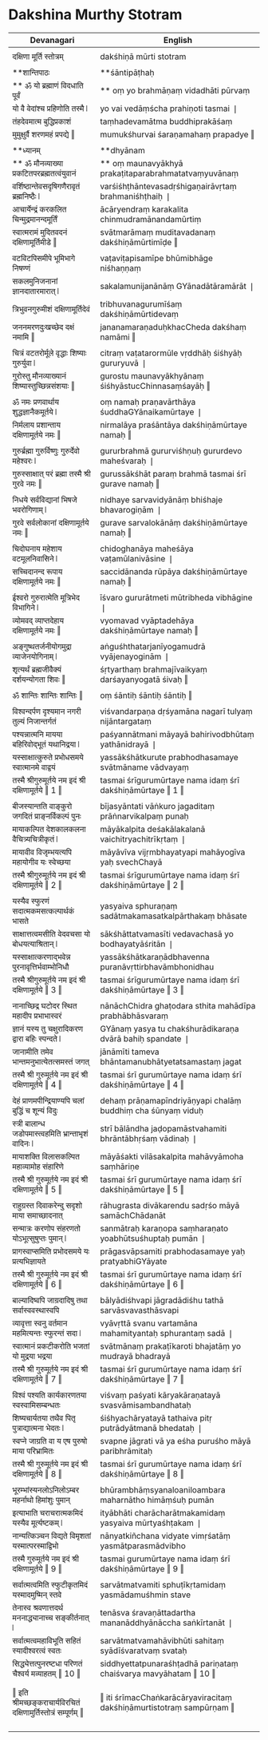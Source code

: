 # Dakshina Murthy Stotram

| Devanagari | English |
| ------ | ------ |
|  |  |
| दक्षिणा मूर्ति स्तोत्रम्   | dakśhiṇā mūrti stotram   |
|  |  |
| **शान्तिपाठः   | **śāntipāṭhaḥ   |
| ** ॐ यो ब्रह्माणं विदधाति पूर्वं   | ** oṃ yo brahmāṇaṃ vidadhāti pūrvaṃ   |
| यो वै वेदांश्च प्रहिणोति तस्मै ❘   | yo vai vedāṃścha prahiṇoti tasmai ❘   |
| तंहदेवमात्म बुद्धिप्रकाशं   | taṃhadevamātma buddhiprakāśaṃ   |
| मुमुक्षुर्वै शरणमहं प्रपद्ये ‖   | mumukśhurvai śaraṇamahaṃ prapadye ‖   |
|  |  |
|  **ध्यानम्   |  **dhyānam   |
| ** ॐ मौनव्याख्या प्रकटितपरब्रह्मतत्वंयुवानं   | ** oṃ maunavyākhyā prakaṭitaparabrahmatatvaṃyuvānaṃ   |
| वर्शिष्ठान्तेवसदृषिगणैरावृतं ब्रह्मनिष्ठैः ❘   | varśiśhṭhāntevasadṛśhigaṇairāvṛtaṃ brahmaniśhṭhaiḥ ❘   |
| आचार्येन्द्रं करकलित चिन्मुद्रमानन्दमूर्तिं   | ācāryendraṃ karakalita chinmudramānandamūrtiṃ   |
| स्वात्मरामं मुदितवदनं दक्षिणामूर्तिमीडे ‖   | svātmarāmaṃ muditavadanaṃ dakśhiṇāmūrtimīḍe ‖   |
|  |  |
| वटविटपिसमीपे भूमिभागे निषण्णं   | vaṭaviṭapisamīpe bhūmibhāge niśhaṇṇaṃ   |
| सकलमुनिजनानां ज्ञानदातारमारात् ❘   | sakalamunijanānāṃ GYānadātāramārāt ❘   |
| त्रिभुवनगुरुमीशं दक्षिणामूर्तिदेवं   | tribhuvanagurumīśaṃ dakśhiṇāmūrtidevaṃ   |
| जननमरणदुःखच्छेद दक्षं नमामि ‖   | jananamaraṇaduḥkhacCheda dakśhaṃ namāmi ‖   |
|  |  |
| चित्रं वटतरोर्मूले वृद्धाः शिष्याः गुरुर्युवा ❘   | citraṃ vaṭatarormūle vṛddhāḥ śiśhyāḥ gururyuvā ❘   |
| गुरोस्तु मौनव्याख्यानं शिष्यास्तुच्छिन्नसंशयाः ‖   | gurostu maunavyākhyānaṃ śiśhyāstucChinnasaṃśayāḥ ‖   |
|  |  |
| ॐ नमः प्रणवार्थाय शुद्धज्ञानैकमूर्तये ❘   | oṃ namaḥ praṇavārthāya śuddhaGYānaikamūrtaye ❘   |
| निर्मलाय प्रशान्ताय दक्षिणामूर्तये नमः ‖   | nirmalāya praśāntāya dakśhiṇāmūrtaye namaḥ ‖   |
|  |  |
| गुरुर्ब्रह्मा गुरुर्विष्णुः गुरुर्देवो महेश्वरः ❘   | gururbrahmā gururviśhṇuḥ gururdevo maheśvaraḥ ❘   |
| गुरुस्साक्षात् परं ब्रह्मा तस्मै श्री गुरवे नमः ‖   | gurussākśhāt paraṃ brahmā tasmai śrī gurave namaḥ ‖   |
|  |  |
| निधये सर्वविद्यानां भिषजे भवरोगिणाम् ❘   | nidhaye sarvavidyānāṃ bhiśhaje bhavarogiṇām ❘   |
| गुरवे सर्वलोकानां दक्षिणामूर्तये नमः ‖   | gurave sarvalokānāṃ dakśhiṇāmūrtaye namaḥ ‖   |
|  |  |
| चिदोघनाय महेशाय वटमूलनिवासिने ❘   | chidoghanāya maheśāya vaṭamūlanivāsine ❘   |
| सच्चिदानन्द रूपाय दक्षिणामूर्तये नमः ‖   | saccidānanda rūpāya dakśhiṇāmūrtaye namaḥ ‖   |
|  |  |
| ईश्वरो गुरुरात्मेति मूत्रिभेद विभागिने ❘   | īśvaro gururātmeti mūtribheda vibhāgine ❘   |
| व्योमवद् व्याप्तदेहाय दक्षिणामूर्तये नमः ‖   | vyomavad vyāptadehāya dakśhiṇāmūrtaye namaḥ ‖   |
|  |  |
| अङ्गुष्थतर्जनीयोगमुद्रा व्याजेनयोगिनाम् ❘   | aṅguśhthatarjanīyogamudrā vyājenayoginām ❘   |
| शृत्यर्थं ब्रह्मजीवैक्यं दर्शयन्योगता शिवः ‖   | śṛtyarthaṃ brahmajīvaikyaṃ darśayanyogatā śivaḥ ‖   |
|  |  |
| ॐ शान्तिः शान्तिः शान्तिः ‖   | oṃ śāntiḥ śāntiḥ śāntiḥ ‖   |
|  |  |
| विश्वन्दर्पण दृश्यमान नगरी तुल्यं निजान्तर्गतं   | viśvandarpaṇa dṛśyamāna nagarī tulyaṃ nijāntargataṃ   |
| पश्यन्नात्मनि मायया बहिरिवोद्भूतं यथानिद्रया ❘   | paśyannātmani māyayā bahirivodbhūtaṃ yathānidrayā ❘   |
| यस्साक्षात्कुरुते प्रभोधसमये स्वात्मानमे वाद्वयं   | yassākśhātkurute prabhodhasamaye svātmāname vādvayaṃ   |
| तस्मै श्रीगुरुमूर्तये नम इदं श्री दक्षिणामूर्तये ‖ 1 ‖   | tasmai śrīgurumūrtaye nama idaṃ śrī dakśhiṇāmūrtaye ‖ 1 ‖   |
|  |  |
| बीजस्यान्तति वाङ्कुरो जगदितं प्राङ्नर्विकल्पं पुनः   | bījasyāntati vāṅkuro jagaditaṃ prāṅnarvikalpaṃ punaḥ   |
| मायाकल्पित देशकालकलना वैचित्र्यचित्रीकृतं ❘   | māyākalpita deśakālakalanā vaichitryachitrīkṛtaṃ ❘   |
| मायावीव विजृम्भयत्यपि महायोगीव यः स्वेच्छया   | māyāvīva vijṛmbhayatyapi mahāyogīva yaḥ svechChayā   |
| तस्मै श्रीगुरुमूर्तये नम इदं श्री दक्षिणामूर्तये ‖ 2 ‖   | tasmai śrīgurumūrtaye nama idaṃ śrī dakśhiṇāmūrtaye ‖ 2 ‖   |
|  |  |
| यस्यैव स्फुरणं सदात्मकमसत्कल्पार्थकं भासते   | yasyaiva sphuraṇaṃ sadātmakamasatkalpārthakaṃ bhāsate   |
| साक्षात्तत्वमसीति वेदवचसा यो बोधयत्याश्रितान् ❘   | sākśhāttatvamasīti vedavachasā yo bodhayatyāśritān ❘   |
| यस्साक्षात्करणाद्भवेन्न पुरनावृत्तिर्भवाम्भोनिधौ   | yassākśhātkaraṇādbhavenna puranāvṛttirbhavāmbhonidhau   |
| तस्मै श्रीगुरुमूर्तये नम इदं श्री दक्षिणामूर्तये ‖ 3 ‖   | tasmai śrīgurumūrtaye nama idaṃ śrī dakśhiṇāmūrtaye ‖ 3 ‖   |
|  |  |
| नानाच्छिद्र घटोदर स्थित महादीप प्रभाभास्वरं   | nānāchChidra ghaṭodara sthita mahādīpa prabhābhāsvaraṃ   |
| ज्ञानं यस्य तु चक्षुरादिकरण द्वारा बहिः स्पन्दते ❘   | GYānaṃ yasya tu chakśhurādikaraṇa dvārā bahiḥ spandate ❘   |
| जानामीति तमेव भान्तमनुभात्येतत्समस्तं जगत्   | jānāmīti tameva bhāntamanubhātyetatsamastaṃ jagat   |
| तस्मै श्री गुरुमूर्तये नम इदं श्री दक्षिणामूर्तये ‖ 4 ‖   | tasmai śrī gurumūrtaye nama idaṃ śrī dakśhiṇāmūrtaye ‖ 4 ‖   |
|  |  |
| देहं प्राणमपीन्द्रियाण्यपि चलां बुद्धिं च शून्यं विदुः   | dehaṃ prāṇamapīndriyāṇyapi chalāṃ buddhiṃ cha śūnyaṃ viduḥ   |
| स्त्री बालान्ध जडोपमास्त्वहमिति भ्रान्ताभृशं वादिनः ❘   | strī bālāndha jaḍopamāstvahamiti bhrāntābhṛśaṃ vādinaḥ ❘   |
| मायाशक्ति विलासकल्पित महाव्यामोह संहारिणे   | māyāśakti vilāsakalpita mahāvyāmoha saṃhāriṇe   |
| तस्मै श्री गुरुमूर्तये नम इदं श्री दक्षिणामूर्तये ‖ 5 ‖   | tasmai śrī gurumūrtaye nama idaṃ śrī dakśhiṇāmūrtaye ‖ 5 ‖   |
|  |  |
| राहुग्रस्त दिवाकरेन्दु सदृशो माया समाच्छादनात्   | rāhugrasta divākarendu sadṛśo māyā samāchChādanāt   |
| सन्मात्रः करणोप संहरणतो योऽभूत्सुषुप्तः पुमान् ❘   | sanmātraḥ karaṇopa saṃharaṇato yoabhūtsuśhuptaḥ pumān ❘   |
| प्रागस्वाप्समिति प्रभोदसमये यः प्रत्यभिज्ञायते   | prāgasvāpsamiti prabhodasamaye yaḥ pratyabhiGYāyate   |
| तस्मै श्री गुरुमूर्तये नम इदं श्री दक्षिणामूर्तये ‖ 6 ‖   | tasmai śrī gurumūrtaye nama idaṃ śrī dakśhiṇāmūrtaye ‖ 6 ‖   |
|  |  |
| बाल्यादिष्वपि जाग्रदादिषु तथा सर्वास्ववस्थास्वपि   | bālyādiśhvapi jāgradādiśhu tathā sarvāsvavasthāsvapi   |
| व्यावृत्ता स्वनु वर्तमान महमित्यन्तः स्फुरन्तं सदा ❘   | vyāvṛttā svanu vartamāna mahamityantaḥ sphurantaṃ sadā ❘   |
| स्वात्मानं प्रकटीकरोति भजतां यो मुद्रया भद्रया   | svātmānaṃ prakaṭīkaroti bhajatāṃ yo mudrayā bhadrayā   |
| तस्मै श्री गुरुमूर्तये नम इदं श्री दक्षिणामूर्तये ‖ 7 ‖   | tasmai śrī gurumūrtaye nama idaṃ śrī dakśhiṇāmūrtaye ‖ 7 ‖   |
|  |  |
| विश्वं पश्यति कार्यकारणतया स्वस्वामिसम्बन्धतः   | viśvaṃ paśyati kāryakāraṇatayā svasvāmisambandhataḥ   |
| शिष्यचार्यतया तथैव पितृ पुत्राद्यात्मना भेदतः ❘   | śiśhyachāryatayā tathaiva pitṛ putrādyātmanā bhedataḥ ❘   |
| स्वप्ने जाग्रति वा य एष पुरुषो माया परिभ्रामितः   | svapne jāgrati vā ya eśha puruśho māyā paribhrāmitaḥ   |
| तस्मै श्री गुरुमूर्तये नम इदं श्री दक्षिणामूर्तये ‖ 8 ‖   | tasmai śrī gurumūrtaye nama idaṃ śrī dakśhiṇāmūrtaye ‖ 8 ‖   |
|  |  |
| भूरम्भांस्यनलोऽनिलोऽम्बर महर्नाथो हिमांशुः पुमान्   | bhūrambhāṃsyanaloaniloambara maharnātho himāṃśuḥ pumān   |
| इत्याभाति चराचरात्मकमिदं यस्यैव मूर्त्यष्टकम् ❘   | ityābhāti charācharātmakamidaṃ yasyaiva mūrtyaśhṭakam ❘   |
| नान्यत्किञ्चन विद्यते विमृशतां यस्मात्परस्माद्विभो   | nānyatkiñchana vidyate vimṛśatāṃ yasmātparasmādvibho   |
| तस्मै गुरुमूर्तये नम इदं श्री दक्षिणामूर्तये ‖ 9 ‖   | tasmai gurumūrtaye nama idaṃ śrī dakśhiṇāmūrtaye ‖ 9 ‖   |
|  |  |
| सर्वात्मत्वमिति स्फुटीकृतमिदं यस्मादमुष्मिन् स्तवे   | sarvātmatvamiti sphuṭīkṛtamidaṃ yasmādamuśhmin stave   |
| तेनास्व श्रवणात्तदर्थ मननाद्ध्यानाच्च सङ्कीर्तनात् ❘   | tenāsva śravaṇāttadartha mananāddhyānāccha saṅkīrtanāt ❘   |
| सर्वात्मत्वमहाविभूति सहितं स्यादीश्वरत्वं स्वतः   | sarvātmatvamahāvibhūti sahitaṃ syādīśvaratvaṃ svataḥ   |
| सिद्ध्येत्तत्पुनरष्टधा परिणतं चैश्वर्य मव्याहतम् ‖ 10 ‖   | siddhyettatpunaraśhṭadhā pariṇataṃ chaiśvarya mavyāhatam ‖ 10 ‖   |
|  |  |
|  |  |
| ‖ इति श्रीमच्छङ्कराचार्यविरचितं दक्षिणामुर्तिस्तोत्रं सम्पूर्णम् ‖   | ‖ iti śrīmacChaṅkarācāryaviracitaṃ dakśhiṇāmurtistotraṃ sampūrṇam ‖   |
|  |  |
|  |  |
|  |  |
|  |  |
